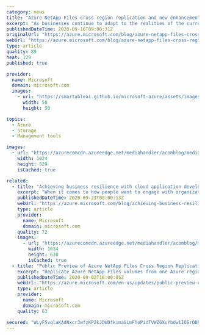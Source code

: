 ```yaml
---
category: news
title: "Azure NetApp Files cross region replication and new enhancements in preview"
excerpt: "As businesses continue to adapt to the realities of the current environment, operational resilience has never been more important. As a result, a growing number of customers have accelerated a move to the cloud, using Microsoft Azure NetApp Files to power critical pieces of their IT infrastructure, like"
publishedDateTime: 2020-09-16T09:00:31Z
originalUrl: "https://azure.microsoft.com/blog/azure-netapp-files-cross-region-replication-and-new-enhancements-in-preview/"
webUrl: "https://azure.microsoft.com/blog/azure-netapp-files-cross-region-replication-and-new-enhancements-in-preview/"
type: article
quality: 89
heat: 129
published: true

provider:
  name: Microsoft
  domain: microsoft.com
  images:
    - url: "https://smartableai.github.io/microsoft-azure/assets/images/organizations/microsoft.com-50x50.jpg"
      width: 50
      height: 50

topics:
  - Azure
  - Storage
  - Management tools

images:
  - url: "https://azurecomcdn.azureedge.net/mediahandler/acomblog/media/Default/blog/a1455ef1-fced-4db1-86b3-1001d9ac5ff1.jpg"
    width: 1024
    height: 529
    isCached: true

related:
  - title: "Achieving business resilience with cloud application development"
    excerpt: "When it comes to how people want to engage with organizations advancements in real-time—multichannel communication have raised expectations. Restrictions on physical interactions due to current events are accelerating adoption of remote, cloud-based solutions for customer engagement."
    publishedDateTime: 2020-09-23T08:00:13Z
    webUrl: "https://azure.microsoft.com/blog/achieving-business-resilience-with-cloud-application-development/"
    type: article
    provider:
      name: Microsoft
      domain: microsoft.com
    quality: 72
    images:
      - url: "https://azurecomcdn.azureedge.net/mediahandler/acomblog/media/Default/blog/000d2f41-ef1f-4f3c-ba70-23cf7443c922.png"
        width: 1034
        height: 630
        isCached: true
  - title: "Public Preview of Azure NetApp Files Cross Region Replication (CRR) capability"
    excerpt: "Replicate Azure NetApp Files volumes from one Azure region to another in a fast and cost-effective way, protecting your data from unforeseeable regional failures. "
    publishedDateTime: 2020-09-02T16:00:05Z
    webUrl: "https://azure.microsoft.com/en-us/updates/public-preview-of-azure-netapp-files-cross-region-replication-crr-capability/"
    type: article
    provider:
      name: Microsoft
      domain: microsoft.com
    quality: 63

secured: "WLyF5vqlaKAdNxcr3wfzKP2kJDWDfkimaSLmFhoPidTVWZGXuYbdw1IOSrODhWekossnbmau2dZ/+J61d8f+0ZffTAPFaWfvusAI+PtePo6ltInSKioSPX0OomVHNF5ZBF2vU0v5Ww3M5i3W6W0ymZA20yDRCMnw3OVm73d+8DIm8iKVX/e2nwSaJIdotn4WlfNR0XIHmRHG01ld5x26d2rEaWBugaL9DlaVNaVH/eV7xuOuc3PRxxqc6ieJM6i2JbHUFizy0/88DXu0BQZ7gtdaW3XA/5w4NRIsJA4yBdMi3Y/BQCaxfKyWUuwPB/y10WJlXsdtfR5kyEHxWtZOsz5BTTTi89aZsV1QnFgMpaw=;H1vDgEigiIZbTC4+fTeC4w=="
---
```


